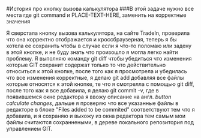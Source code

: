 #История про кнопку вызова калькулятора
###В этой задаче нужно все места где git command и PLACE-TEXT-HERE, заменить на корректные значения

Я сверстала кнопку вызова калькулятора, на сайте TradeIn, проверила что она корректно отображается и кроссбраузерная, теперь я бы хотела ее сохранить чтобы в случае если я что-то поломаю или задену в этой кнопке, и не буду знать что произошло я могла легко найти проблему. Я выполняю команду git diff чтобы убедиться что изменения которые GIT сохранит содержат только то что действительно относиться к этой кнопке, после того как я просмотрела и убедилась что все изменения корректные, я делаю git add добавляя все файлы которые относятся к этой кнопке, те что я смотрелла с помощью git diff, после того как я все добавила, я делаю git commit -v, где в появившемся окне редактора я ввожу описание на англ. *button calculate changes*, дальше я проверяю что все указанные файлы в редакторе в блоке "Files added to be commited" соответствуют тем что я добавила, и я сохраняю и выхожу из окна редактора тем самым мои файлы считаются сохраннеными, в дереве локального репозитория под управлением GIT.


